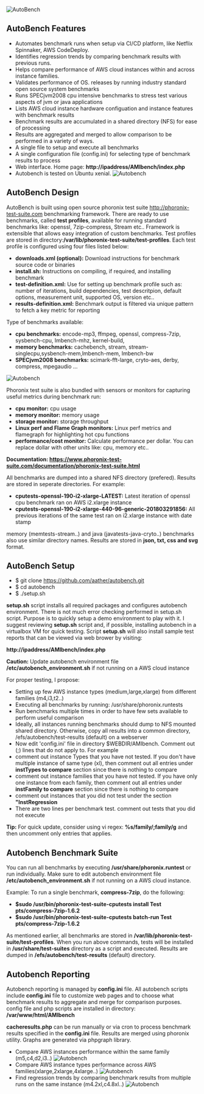 ![AutoBench](performance-meter.jpg)

## AutoBench Features

- Automates benchmark runs when setup via CI/CD platform, like Netflix Spinnaker, AWS CodeDeploy.
- Identifies regression trends by comparing benchmark results with previous runs. 
- Helps compare performance of AWS cloud instances within and across instance families.
- Validates performance of OS. releases by running industry standard open source system benchmarks
- Runs SPECjvm2008 cpu intensive benchmarks to stress test various aspects of jvm or java applications
- Lists AWS cloud instance hardware configuation and instance features with benchmark results
- Benchmark results are accumulated in a shared directory (NFS) for ease of processing
- Results are aggregated and merged to allow comparison to be performed in a variety of ways.
- A single file to setup and execute all benchmarks
- A single configuration file (config.ini) for selecting type of benchmark results to process
- Web interface. Home page: **http://ipaddress/AMIbench/index.php**
- Autobench is tested on Ubuntu xenial.
![Autobench](homepage.png)

## AutoBench Design
AutoBench is built using open source phoronix test suite http://phoronix-test-suite.com benchmarking framework. There are ready to use benchmarks, called **test profiles**, available for running standard benchmarks like: openssl, 7zip-compress, Stream etc.. Framework is extensible that allows easy integration of custom benchmarks. Test profiles are stored in directory:**/var/lib/phoronix-test-suite/test-profiles**. Each test profile is configured using four files listed below:
- **downloads.xml (optional):**  Download instructions for benchmark source code or binaries 
- **install.sh:** Instructions on compiling, if required,  and installing benchmark 
- **test-definition.xml:** Use for setting up benchmark profile such as:  number of iterations, build dependencies, test descritpion, default options, measurement unit, supported OS, version etc..
- **results-definition.xml:** Benchmark output is filtered via unique pattern to fetch a key metric for reporting

Type of benchmarks available:

- **cpu benchmarks:** encode-mp3, ffmpeg, openssl, compress-7zip, sysbench-cpu, lmbench-mhz, kernel-build,
- **memory benchmarks:** cachebench, stream, stream-singlecpu,sysbench-mem,lmbench-mem, lmbench-bw
- **SPECjvm2008 benchmarks:** scimark-fft-large, cryto-aes, derby, compress, mpegaudio ...

![Autobench](cpu-mem-benchmarks.png)

Phoronix test suite is also bundled with sensors or monitors for capturing useful metrics during benchmark run:
- **cpu monitor:** cpu usage
- **memory monitor:** memory usage
- **storage monitor:** storage throughput 
- **Linux perf and Flame Graph  monitors:** Linux perf metrics and flamegraph for highlighting hot cpu functions
- **performance/cost monitor:** Calculate performance per dollar. You can replace dollar with other units like: cpu, memory etc..

**Documentation: https://www.phoronix-test-suite.com/documentation/phoronix-test-suite.html**

All benchmarks are dumped into a shared NFS directory (prefered). Results are stored in seperate directories. For example:
- **cputests-openssl-190-i2-xlarge-LATEST:** Latest iteration of openssl cpu benchmark ran on AWS i2.xlarge instance 
- **cputests-openssl-190-i2-xlarge-440-96-generic-201803291856:** All previous iterations of the same test ran on i2.xlarge instance with date stamp 

memory (memtests-stream..) and java (javatests-java-cryto..) benchmarks also use similar directory names. Results are stored in **json, txt, css and svg** format.

## AutoBench Setup

- $ git clone https://github.com/aather/autobench.git
- $ cd autobench 
- $ ./setup.sh 

**setup.sh** script installs all required packages and configures autobench environment. There is not much error checking performed in setup.sh script. Purpose is to quickly setup a demo environment to play with it. I suggest reviewing **setup.sh** script and, if possible, installing autobench in a virtualbox VM for quick testing. Script **setup.sh** will also install sample test reports that can be viewed via web brower by visiting:

 **http://ipaddress/AMIbench/index.php**

**Caution:** Update autobench environment file **/etc/autobench_environment.sh** if not running on a AWS cloud instance

For proper testing, I propose:
- Setting up few AWS instance types (medium,large,xlarge) from different families (m4,i3,t2..) 
- Executing all benchmarks by running: /usr/share/phoronix.runtests
- Run benchmarks multiple times in order to have few sets available to perform useful comparison 
- Ideally, all instances running benchmarks should dump to NFS mounted shared directory. Otherwise, copy all results into a common directory, /efs/autobench/test-results (default) on a webserver
- Now edit 'config.ini' file in directory $WEBDIR/AMIbench. Comment out (;) lines that do not apply to.  For example
 - comment out instance Types that you have not tested. If you don't have multiple instance of same type (xl), then comment out all entries under **instTypes to compare** section since there is nothing to compare 
 - comment out instance families that you have not tested. If you have only one instance from each family, then
comment out all entries under **instFamily to compare** section since there is nothing to compare
 - comment out instances that you did not test under the section **"InstRegression** 
 - There are two lines per benchmark test. comment out tests that you did not execute

**Tip:** For quick update, consider using vi regex: **%s/family/;family/g** and then uncomment only entries that applies.

## Autobench Benchmark Suite
You can run all benchmarks by executing **/usr/share/phoronix.runtest** or run individually. Make sure to edit autobench environment file **/etc/autobench_environment.sh** if not running on a AWS cloud instance. 

Example: To run a single benchmark, **compress-7zip**, do the following: 

- **$sudo /usr/bin/phoronix-test-suite-cputests install Test pts/compress-7zip-1.6.2**
- **$sudo /usr/bin/phoronix-test-suite-cputests batch-run Test pts/compress-7zip-1.6.2**

As mentioned earlier, all benchmarks are stored in **/var/lib/phoronix-test-suite/test-profiles**. When you run  above commands, tests will be installed in **/usr/share/test-suites** directory as a script and executed. Results are dumped in **/efs/autobench/test-results** (default) directory.

## Autobench Reporting
Autobench reporting is managed by **config.ini** file. All autobench scripts include **config.ini** file to customize web pages and to choose what benchmark results to aggregate and merge for comparison purposes. config file and php scripts are installed in directory: **/var/www/html/AMIbench**

**cacheresults.php** can be run manually or via cron to process benchmark results specified in the **config.ini** file. Results are merged using phoronix utility. Graphs are generated via phpgraph library.

- Compare AWS instances performance within the same family (m5,c4,d2,i3..)
![Autobench](instfamily.png)
- Compare AWS instance types performance across AWS families(xlarge,2xlarge,4xlarge..)
![Autobench](instfamily.png)
- Find regression trends by comparing benchmark results from multiple runs on the same instance (m4.2xl,c4.8xl..)
![Autobench](instregression.png)

